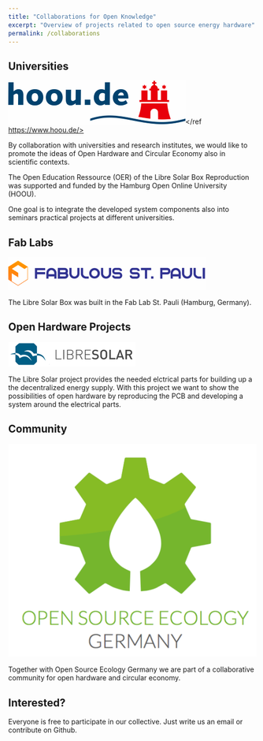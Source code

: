 ```yaml
---
title: "Collaborations for Open Knowledge"
excerpt: "Overview of projects related to open source energy hardware"
permalink: /collaborations
---
```


## Universities

![Hoou](/images/hoou_logo_small.png)</ref https://www.hoou.de/>

By collaboration with universities and research institutes, we would like to promote the ideas of Open Hardware and Circular Economy also in scientific contexts.

The Open Education Ressource (OER) of the Libre Solar Box Reproduction was supported and funded by the Hamburg Open Online University (HOOU).

One goal is to integrate the developed system components also into seminars practical projects at different universities.

## Fab Labs

![fablab_stpauli](/images/fabulous_logo_small.png)

The Libre Solar Box was built in the Fab Lab St. Pauli (Hamburg, Germany).


<!--
Kooperation im Umfeld dezentrale Produktion, Wissenstransfer in Zivilgesellschaft
-->

<!--
## Other Organizations

Bsp Kollektiv Liebe, Kommunikation nach außen, Bewusstsein Schaffung durch kulturellen und kreativen Austausch
Open Source Ecology, Community Mitglied im Open Hardware Umfeld
-->

## Open Hardware Projects

![libre_solar](/images/libresolar_logo_small.png)

The Libre Solar project provides the needed elctrical parts for building up a the decentralized energy supply.
With this project we want to show the possibilities of open hardware by reproducing the PCB and developing a system around the electrical parts.

## Community

![oseg](/images/Logo_OSEG.png)

Together with Open Source Ecology Germany we are part of a collaborative community for open hardware and circular economy.

## Interested?

Everyone is free to participate in our collective. Just write us an email or contribute on Github.
